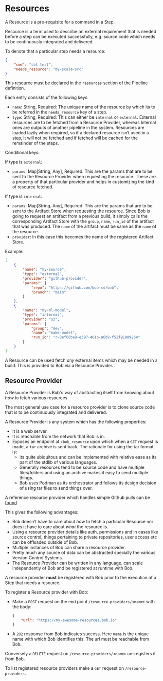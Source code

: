 # Resources

A Resource is a pre-requisite for a command in a Step.

Resource is a term used to describe an external requirement that is needed before a step
can be executed successfully, e.g. source code which needs to be continuously integrated and delivered.

To denote that a particular step needs a resource:

```json
{
    "cmd": "sbt test",
    "needs_resource": "my-scala-src"
}
```

This resource must be declared in the `resources` section of the Pipeline definition.

Each entry consists of the following keys:

- `name`: String, Required: The unique name of the resource by which its to be referred in the `needs_resource` key of a step.
- `type`: String, Required: This can either be `internal` or `external`. External resources are to be fetched from a Resource Provider, whereas Internal ones are outputs of another pipeline in the system. Resources are loaded lazily when required, so if a declared resource isn’t used in a step, it will not be fetched and if fetched will be cached for the remainder of the steps.

Conditional keys:

If type is `external`:

- `params`: Map[String, Any], Required: This are the params that are to be sent to the Resource Provider when requesting the resource. These are a property of that particular provider and helps in customizing the kind of resource fetched.

If type is `internal`:

- `params`: Map[String, Any], Required: This are the params that are to be sent to the [Artifact](https://bob-cd.github.io/pages/concepts/artifact.html) Store when requesting the resource. Since Bob is going to request an artifact from a previous build, it simply calls the corresponding Artifact Store with the `group`, `name`, `run_id` of the artifact that was produced. The `name` of the artifact must be same as the `name` of the resource.
- `provider`: In this case this becomes the name of the registered Artifact Store.

Example:

```json
[
    {
        "name": "my-source",
        "type": "external",
        "provider": "github-provider",
        "params": {
            "repo": "https://github.com/bob-cd/bob",
            "branch": "main"
        }
    },
    {
        "name": "my-ml-model",
        "type": "internal",
        "provider": "s3",
        "params": {
            "group": "dev",
            "name": "make-model",
            "run_id": "r-0ef66ba9-e397-461b-a6d9-f52f91889264"
        }
    }
]
```

A Resource can be used fetch _any_ external items which may be needed in a build.
This is provided to Bob via a Resource Provider.

## Resource Provider

A Resource Provider is Bob's way of abstracting itself from knowing about _how_ to fetch
various resources.

The most general use case for a resource provider is to clone source code that is to be
continuously integrated and delivered.

A Resource Provider is any system which has the following properties:

- It is a web server.
- It is reachable from the network that Bob is in.
- Exposes an endpoint at `/bob_resource` upon which when a `GET` request is made, a `tar` archive is sent back. The rationale for using the tar format is:
    - Its quite ubiquitous and can be implemented with relative ease as its part of the stdlib of various languages.
    - Generally resources tend to be source code and have multiple files/folders and
      using an archive makes it easy to send multiple things.
    - Bob uses Podman as its orchestrator and follows its design decision of using tar files to send things over.

A reference resource provider which handles simple Github pulls can be [found](https://github.com/bob-cd/resource-git)

This gives the following advantages:

- Bob doesn't have to care about _how_ to fetch a particular Resource nor does it have to care about _what_
  the resource is.
- Using a resource provider details like auth, permissions and in cases like source control, things pertaining
  to private repositories, user access etc can be offloaded outside of Bob.
- Multiple instances of Bob can share a resource provider.
- Pretty much any source of data can be abstracted specially the various Version Control Systems.
- The Resource Provider can be written in any language, can scale independently of Bob and be
  registered at runtime with Bob.

A resource provider **must** be registered with Bob prior to the execution of a Step that needs a resource.

To register a Resource provider with Bob:

- Make a `POST` request on the end point `/resource-providers/<name>` with the body:
    ```json
    {
        "url": "https://my-awesome-resources.bob.io"
    }
    ```
- A `202` response from Bob indicates success.
  Here `name` is the unique name with which Bob identifies this. The url must be reachable from Bob.

Conversely a `DELETE` request on `/resource-providers/<name>` un-registers it from Bob.

To list registered resource providers make a `GET` request on `/resource-providers`.

